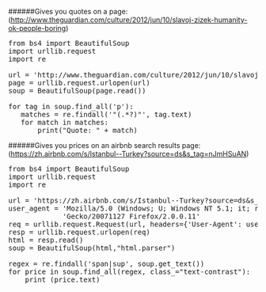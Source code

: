 ######Gives you quotes on a page:
(http://www.theguardian.com/culture/2012/jun/10/slavoj-zizek-humanity-ok-people-boring)

<pre>
from bs4 import BeautifulSoup
import urllib.request
import re

url = 'http://www.theguardian.com/culture/2012/jun/10/slavoj-zizek-humanity-ok-people-boring'
page = urllib.request.urlopen(url)
soup = BeautifulSoup(page.read())

for tag in soup.find_all('p'):
   matches = re.findall('"(.*?)"', tag.text)
   for match in matches:
       print("Quote: " + match)
</pre>

######Gives you prices on an airbnb search results page:
(https://zh.airbnb.com/s/Istanbul--Turkey?source=ds&s_tag=nJmHSuAN)

<pre>
from bs4 import BeautifulSoup
import urllib.request
import re

url = 'https://zh.airbnb.com/s/Istanbul--Turkey?source=ds&s_tag=nJmHSuAN'
user_agent = 'Mozilla/5.0 (Windows; U; Windows NT 5.1; it; rv:1.8.1.11) ' \
             'Gecko/20071127 Firefox/2.0.0.11'
req = urllib.request.Request(url, headers={'User-Agent': user_agent})
resp = urllib.request.urlopen(req)
html = resp.read()
soup = BeautifulSoup(html,"html.parser")

regex = re.findall('span|sup', soup.get_text())
for price in soup.find_all(regex, class_="text-contrast"):
	print (price.text)
</pre>
